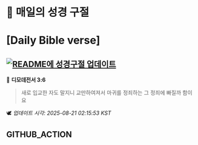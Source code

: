 # 🙏 매일의 성경 구절
# [Daily Bible verse]
## [![README에 성경구절 업데이트](https://github.com/DONGSUKA/first_test/actions/workflows/update-readme-bible.yml/badge.svg)](https://github.com/DONGSUKA/first_test/actions/workflows/update-readme-bible.yml)
<!-- START_BIBLE_VERSE -->
📖 **디모데전서 3:6**
> 새로 입교한 자도 말지니 교만하여져서 마귀를 정죄하는 그 정죄에 빠질까 함이요

🕊️ _업데이트 시각: 2025-08-21 02:15:53 KST_
  <!-- END_BIBLE_VERSE -->
## GITHUB_ACTION
